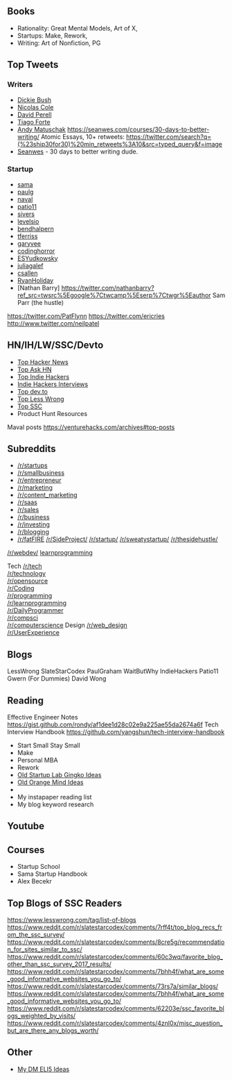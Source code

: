 ## Books
- Rationality: Great Mental Models, Art of X, 
- Startups: Make, Rework, 
- Writing: Art of Nonfiction, PG

## Top Tweets
### Writers
- [Dickie Bush](https://mobile.twitter.com/search?q=from%3Adickiebush%20min_retweets%3A100&src=typed_query&f=top)
- [Nicolas Cole](https://mobile.twitter.com/search?q=from%3ANicolascole77%20min_retweets%3A100&src=typed_query&f=top)
- [David Perell](https://mobile.twitter.com/search?q=from%3Adavid_perell%20min_retweets%3A100&src=typed_query&f=top)
- [Tiago Forte](https://mobile.twitter.com/search?q=from%3Afortelabs%20min_retweets%3A100&src=typed_query&f=top)
- [Andy Matuschak](https://mobile.twitter.com/search?q=from%3Aandy_matuschak%20min_retweets%3A100&src=typed_query&f=top)
https://seanwes.com/courses/30-days-to-better-writing/
Atomic Essays, 10+ retweets:
https://twitter.com/search?q=(%23ship30for30)%20min_retweets%3A10&src=typed_query&f=image
- [Seanwes](https://twitter.com/seanwes) - 30 days to better writing dude.
### Startup
- [sama](https://mobile.twitter.com/search?q=from%3Asama%20min_retweets%3A100&src=typed_query&f=top)
- [paulg](https://mobile.twitter.com/search?q=from%3Apaulg%20min_retweets%3A100&src=typed_query&f=top)
- [naval](https://mobile.twitter.com/search?q=from%3Anaval%20min_retweets%3A100&src=typed_query&f=top)
- [patio11](https://mobile.twitter.com/search?q=from%3Apatio11%20min_retweets%3A100&src=typed_query&f=top)
- [sivers](https://mobile.twitter.com/search?q=from%3Asivers%20min_retweets%3A50&src=typed_query&f=top)
- [levelsio](https://mobile.twitter.com/search?q=from%3Alevelsio%20min_retweets%3A100&src=typed_query&f=top)
- [bendhalpern](https://mobile.twitter.com/search?q=from%3Abendhalpern%20min_retweets%3A100&src=typed_query&f=top)
- [tferriss](https://mobile.twitter.com/search?q=from%3Atferriss%20min_retweets%3A100&src=typed_query&f=top)
- [garyvee](https://mobile.twitter.com/search?q=from%3Agaryvee%20min_retweets%3A100&src=typed_query&f=top)
- [codinghorror](https://mobile.twitter.com/search?q=from%3Acodinghorror%20min_retweets%3A100&src=typed_query&f=top)
- [ESYudkowsky](https://mobile.twitter.com/search?q=from%3AESYudkowsky%20min_retweets%3A100&src=typed_query&f=top)
- [juliagalef](https://mobile.twitter.com/search?q=from%3Ajuliagalef%20min_retweets%3A100&src=typed_query&f=top)
- [csallen](https://mobile.twitter.com/search?q=from%3Acsallen%20min_retweets%3A100&src=typed_query&f=top)
- [RyanHoliday](https://mobile.twitter.com/search?q=from%3ARyanHoliday%20min_retweets%3A100&src=typed_query&f=top)
- [Nathan Barry]
https://twitter.com/nathanbarry?ref_src=twsrc%5Egoogle%7Ctwcamp%5Eserp%7Ctwgr%5Eauthor
Sam Parr (the hustle)

https://twitter.com/PatFlynn
https://twitter.com/ericries
http://www.twitter.com/neilpatel

## HN/IH/LW/SSC/Devto
- [Top Hacker News](https://hn.algolia.com/)
- [Top Ask HN](https://hn.algolia.com/ask-hn)
- [Top Indie Hackers](https://www.indiehackers.com/top/all-time)
- [Indie Hackers Interviews](https://www.indiehackers.com/interviews/page/1)
- [Top dev.to](https://dev.to/top/infinity)
- [Top Less Wrong](https://www.lesswrong.com/allPosts?sortedBy=top&timeframe=allTime)
- [Top SSC](https://www.reddit.com/r/slatestarcodex/top/)
- Product Hunt Resources

Maval posts
https://venturehacks.com/archives#top-posts

## Subreddits
- [/r/startups](https://www.reddit.com/r/startups/top/?sort=top&t=all)
- [/r/smallbusiness](https://www.reddit.com/r/smallbusiness/top/)
- [/r/entrepreneur](https://www.reddit.com/r/Entrepreneur/top/)
- [/r/marketing](https://www.reddit.com/r/marketing/top/)
- [/r/content_marketing](https://www.reddit.com/r/content_marketing/top/)
- [/r/saas](https://www.reddit.com/r/SaaS/top/)
- [/r/sales](https://www.reddit.com/r/sales/top/)
- [/r/business](https://www.reddit.com/r/business/top/)
- [/r/investing](https://www.reddit.com/r/investing/top/)
- [/r/blogging](https://www.reddit.com/r/Blogging/top/)
- [/r/fatFIRE](https://www.reddit.com/r/fatFIRE/)
[/r/SideProject/](https://www.reddit.com/r/SideProject/)
[/r/startup/](https://www.reddit.com/r/startup/)
[/r/sweatystartup/](https://www.reddit.com/r/sweatystartup/)
[/r/thesidehustle/](https://www.reddit.com/r/thesidehustle/)

[/r/webdev/](https://www.reddit.com/r/webdev/)
[learnprogramming](https://www.reddit.com/r/learnprogramming)

Tech
[/r/tech](https://reddit.com/r/tech)  
[/r/technology](https://reddit.com/r/technology)  
[/r/opensource](https://reddit.com/r/opensource)  
[/r/Coding](https://reddit.com/r/Coding)  
[/r/programming](https://reddit.com/r/programming)  
[/r/learnprogramming](https://reddit.com/r/learnprogramming)  
[/r/DailyProgrammer](https://reddit.com/r/DailyProgrammer)  
[/r/compsci](https://reddit.com/r/compsci)  
[/r/computerscience](https://reddit.com/r/computerscience)
Design
[/r/web_design](https://reddit.com/r/web_design)  
[/r/UserExperience](https://reddit.com/r/UserExperience)


## Blogs
LessWrong
SlateStarCodex
PaulGraham
WaitButWhy
IndieHackers
Patio11
Gwern (For Dummies)
David Wong

## Reading
Effective Engineer Notes
https://gist.github.com/rondy/af1dee1d28c02e9a225ae55da2674a6f
Tech Interview Handbook
https://github.com/yangshun/tech-interview-handbook

- Start Small Stay Small
- Make
- Personal MBA
- Rework
- [Old Startup Lab Gingko Ideas](https://gingkoapp.com/app#7f7c216067846fe0050000a3)
- [Old Orange Mind Ideas](https://gingkoapp.com/app#7125993f9fbfff27c2000041)
- 
- My instapaper reading list
- My blog keyword research

## Youtube

## Courses
- Startup School
- Sama Startup Handbook
- Alex Becekr
## Top Blogs of SSC Readers
https://www.lesswrong.com/tag/list-of-blogs
https://www.reddit.com/r/slatestarcodex/comments/7rff4t/top_blog_recs_from_the_ssc_survey/
https://www.reddit.com/r/slatestarcodex/comments/8cre5g/recommendation_for_sites_similar_to_ssc/
https://www.reddit.com/r/slatestarcodex/comments/60c3wq/favorite_blog_other_than_ssc_survey_2017_results/
https://www.reddit.com/r/slatestarcodex/comments/7bhh4f/what_are_some_good_informative_websites_you_go_to/
https://www.reddit.com/r/slatestarcodex/comments/73rs7a/similar_blogs/
https://www.reddit.com/r/slatestarcodex/comments/7bhh4f/what_are_some_good_informative_websites_you_go_to/
https://www.reddit.com/r/slatestarcodex/comments/62203e/ssc_favorite_blogs_weighted_by_visits/
https://www.reddit.com/r/slatestarcodex/comments/4znl0x/misc_question_but_are_there_any_blogs_worth/

## Other
- [My DM ELI5 Ideas](https://gingkoapp.com/app#7404ce185753d3faa6000034)